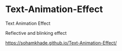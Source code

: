 # Text-Animation-Effect
Text Animation Effect

Reflective and blinking effect

https://sohamkhade.github.io/Text-Animation-Effect/
